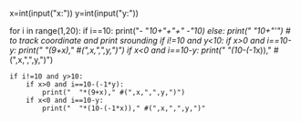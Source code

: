 x=int(input("x:"))
y=int(input("y:"))


for i in range(1,20):
    if i==10:
        print("- "*10+"+"+" -"*10)
    else:
        print("  "*10+"'")
    # to track coordinate and print srounding
    if i!=10 and y<10:
        if x>0 and i==10-y:
            print("  "*(9+x)," #(",x,",",y,")")
        if x<0 and i==10-y:
            print("  "*(10-(-1*x))," #(",x,",",y,")")
        
    if i!=10 and y>10:
        if x>0 and i==10-(-1*y):
            print("  "*(9+x)," #(",x,",",y,")")
        if x<0 and i==10-y:
            print("  "*(10-(-1*x))," #(",x,",",y,")"
